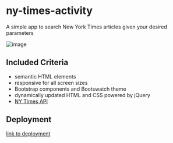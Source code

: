 # ny-times-activity
A simple app to search New York Times articles given your desired parameters

![image](https://user-images.githubusercontent.com/66877217/89917153-77e93080-dbc6-11ea-9e8e-a42333fb781b.png)

## Included Criteria

* semantic HTML elements
* responsive for all screen sizes
* Bootstrap components and Bootswatch theme
* dynamically updated HTML and CSS powered by jQuery
* [NY Times API](https://developer.nytimes.com/apis)

## Deployment

[link to deployment](https://kassimariemc.github.io/ny-times-activity/)

